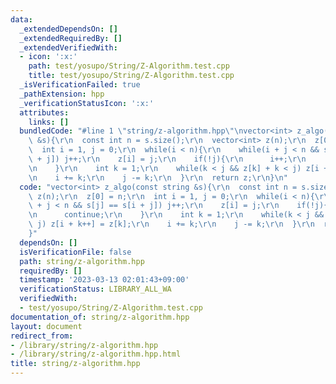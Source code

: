 ```yaml
---
data:
  _extendedDependsOn: []
  _extendedRequiredBy: []
  _extendedVerifiedWith:
  - icon: ':x:'
    path: test/yosupo/String/Z-Algorithm.test.cpp
    title: test/yosupo/String/Z-Algorithm.test.cpp
  _isVerificationFailed: true
  _pathExtension: hpp
  _verificationStatusIcon: ':x:'
  attributes:
    links: []
  bundledCode: "#line 1 \"string/z-algorithm.hpp\"\nvector<int> z_algo(const string\
    \ &s){\r\n  const int n = s.size();\r\n  vector<int> z(n);\r\n  z[0] = n;\r\n\
    \  int i = 1, j = 0;\r\n  while(i < n){\r\n    while(i + j < n && s[j] == s[i\
    \ + j]) j++;\r\n    z[i] = j;\r\n    if(!j){\r\n      i++;\r\n      continue;\r\
    \n    }\r\n    int k = 1;\r\n    while(k < j && z[k] + k < j) z[i + k++] = z[k];\r\
    \n    i += k;\r\n    j -= k;\r\n  }\r\n  return z;\r\n}\n"
  code: "vector<int> z_algo(const string &s){\r\n  const int n = s.size();\r\n  vector<int>\
    \ z(n);\r\n  z[0] = n;\r\n  int i = 1, j = 0;\r\n  while(i < n){\r\n    while(i\
    \ + j < n && s[j] == s[i + j]) j++;\r\n    z[i] = j;\r\n    if(!j){\r\n      i++;\r\
    \n      continue;\r\n    }\r\n    int k = 1;\r\n    while(k < j && z[k] + k <\
    \ j) z[i + k++] = z[k];\r\n    i += k;\r\n    j -= k;\r\n  }\r\n  return z;\r\n\
    }"
  dependsOn: []
  isVerificationFile: false
  path: string/z-algorithm.hpp
  requiredBy: []
  timestamp: '2023-03-13 02:01:43+09:00'
  verificationStatus: LIBRARY_ALL_WA
  verifiedWith:
  - test/yosupo/String/Z-Algorithm.test.cpp
documentation_of: string/z-algorithm.hpp
layout: document
redirect_from:
- /library/string/z-algorithm.hpp
- /library/string/z-algorithm.hpp.html
title: string/z-algorithm.hpp
---
```

